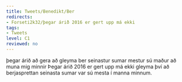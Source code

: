 ```yaml
---
title: Tweets/Benedikt/Ber
redirects:
- Forseti2k32/þegar árið 2016 er gert upp má ekki
tags:
- Tweets
level: C1
reviewed: no
---
```

<vocabulary>
þegar
árið
að gera
að gleyma
ber
seinastur
sumar
mestur
sú
maður
að muna
mig minnir
</vocabulary>
<Tweet
data-translate="true"
audio="cYmI.mp3"
photo1="Tweet-forseti2k32-ulgig.jpg"
id="814138149882437633"
date="1482940635000"
favorites="53"
user_name="Benedikt"
handle="forseti2k32"
user_picture="Tweet-forseti2k32-1rhck2j.jpg"
verified=""
>Þegar árið 2016 er gert upp má ekki gleyma því að berjasprettan seinasta sumar var sú mesta í manna minnum.</Tweet>
